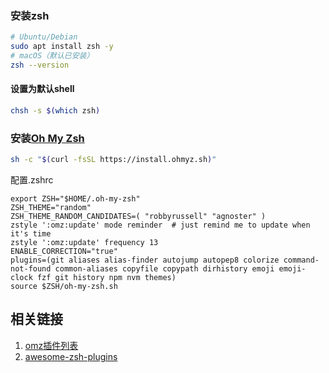 
### 安装zsh

```sh
# Ubuntu/Debian
sudo apt install zsh -y
# macOS（默认已安装）
zsh --version
```

#### 设置为默认shell

```sh
chsh -s $(which zsh)
```

### 安装[Oh My Zsh](https://github.com/ohmyzsh/ohmyzsh)

```sh
sh -c "$(curl -fsSL https://install.ohmyz.sh)"
```

配置.zshrc

```
export ZSH="$HOME/.oh-my-zsh"
ZSH_THEME="random"
ZSH_THEME_RANDOM_CANDIDATES=( "robbyrussell" "agnoster" )
zstyle ':omz:update' mode reminder  # just remind me to update when it's time
zstyle ':omz:update' frequency 13
ENABLE_CORRECTION="true"
plugins=(git aliases alias-finder autojump autopep8 colorize command-not-found common-aliases copyfile copypath dirhistory emoji emoji-clock fzf git history npm nvm themes)
source $ZSH/oh-my-zsh.sh
```

## 相关链接

1. [omz插件列表](https://github.com/ohmyzsh/ohmyzsh/tree/master/plugins)
2. [awesome-zsh-plugins](https://github.com/unixorn/awesome-zsh-plugins)